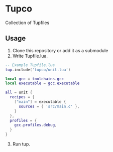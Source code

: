 # Tupco

Collection of Tupfiles

## Usage

1. Clone this repository or add it as a submodule
2. Write Tupfile.lua.

```lua
-- Example Tupfile.lua
tup.include('tupco/unit.lua')

local gcc = toolchains.gcc
local executable = gcc.executable

all = unit {
  recipes = {
    ["main"] = executable {
      sources = { 'src/main.c' },
    }
  },
  profiles = {
    gcc.profiles.debug,
  }
}
```

3. Run tup.
